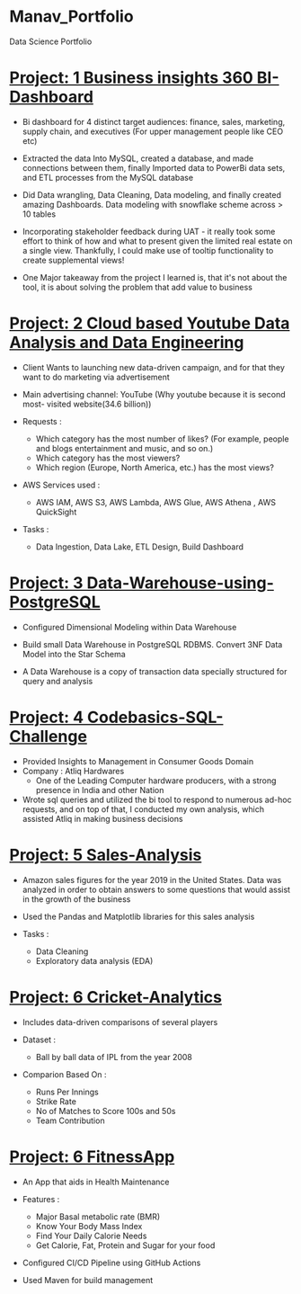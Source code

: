 # Manav_Portfolio
Data Science Portfolio 

# [Project: 1 Business insights 360 BI-Dashboard](https://github.com/Manav-56/Finance-Domain-BI-Dashboard-) 
- Bi dashboard for 4 distinct target audiences: finance, sales, marketing, supply chain, and executives (For upper management people like CEO etc)
- Extracted the data Into MySQL, created a database, and made connections between them, finally Imported data to PowerBi data sets, and ETL processes from the MySQL database 
- Did Data wrangling, Data Cleaning, Data modeling, and finally created amazing Dashboards. Data modeling with snowflake scheme across > 10 tables
- Incorporating stakeholder feedback during UAT - it really took some effort to think of how and what to present given the limited real estate on a single view. Thankfully, I could make use of tooltip functionality to create supplemental views!
 
 - One Major takeaway from the project I learned is, that it's not about the tool, it is about solving the problem that add value to business

# [Project: 2 Cloud based Youtube Data Analysis and Data Engineering](https://github.com/Manav-56/Cloud-based-Youtube-Data-Analysis-and-Data-Engineering-Project) 

- Client Wants to launching new data-driven campaign, and for that they want to do marketing via advertisement
- Main advertising channel: YouTube (Why youtube because it is second most- visited website(34.6 billion))
- Requests :
    - Which category has the most number of likes? (For example, people and blogs  entertainment and music, and so on.)
    - Which category has the most viewers?
    - Which region (Europe, North America, etc.) has the most views?

- AWS Services used :
  - AWS IAM, AWS S3, AWS Lambda, AWS Glue, AWS Athena , AWS QuickSight

- Tasks :
  - Data Ingestion, Data Lake, ETL Design, Build Dashboard

# [Project: 3 Data-Warehouse-using-PostgreSQL](https://github.com/Manav-56/Data-Warehouse-using-PostgreSQL)

- Configured Dimensional Modeling within Data Warehouse

- Build small Data Warehouse in PostgreSQL RDBMS. Convert 3NF Data Model into the Star Schema

- A Data Warehouse is a copy of transaction data specially structured for query and analysis

# [Project: 4 Codebasics-SQL-Challenge](https://github.com/Manav-56/Codebasics-SQL-Challenge)

- Provided Insights to Management in Consumer Goods Domain
- Company : Atliq Hardwares
   - One of the Leading Computer hardware producers, with a strong presence in India and other Nation
- Wrote sql queries and utilized the bi tool to respond to numerous ad-hoc requests, and on top of that, I conducted my own analysis, which assisted Atliq in making business decisions

# [Project: 5 Sales-Analysis](https://github.com/Manav-56/Sales-Analysis)

- Amazon sales figures for the year 2019 in the United States. Data was analyzed in order to obtain answers to some questions that would assist in the growth of the business

- Used the Pandas and Matplotlib libraries for this sales analysis

- Tasks :
    - Data Cleaning 
    - Exploratory data analysis (EDA)

# [Project: 6 Cricket-Analytics](https://github.com/Manav-56/Cricket-Analytics)

- Includes data-driven comparisons of several players 
- Dataset :
    - Ball by ball data of IPL from the year 2008

- Comparion Based On :
  - Runs Per Innings
  - Strike Rate
  - No of Matches to Score 100s and 50s
  - Team Contribution


# [Project: 6 FitnessApp](https://github.com/Manav-56/FitnessApp)

- An App that aids in Health Maintenance
- Features :
  - Major Basal metabolic rate (BMR)
  - Know Your Body Mass Index
  - Find Your Daily Calorie Needs
  - Get Calorie, Fat, Protein and Sugar for your food

- Configured CI/CD Pipeline using GitHub Actions
- Used Maven for build management





